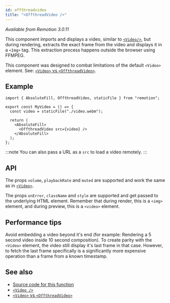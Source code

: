 ```yaml
---
id: offthreadvideo
title: "<OffthreadVideo />"
---
```


_Available from Remotion 3.0.11_

This component imports and displays a video, similar to [`<Video/>`](/docs/video), but during rendering, extracts the exact frame from the video and displays it in a `<Img>` tag. This extraction process happens outside the browser using FFMPEG.

This component was designed to combat limitations of the default `<Video>` element. See: [`<Video>` vs `<OffthreadVideo>`](/docs/video-vs-offthreadvideo).

## Example

```tsx twoslash
import { AbsoluteFill, OffthreadVideo, staticFile } from "remotion";

export const MyVideo = () => {
  const video = staticFile("./video.webm");

  return (
    <AbsoluteFill>
      <OffthreadVideo src={video} />
    </AbsoluteFill>
  );
};
```

:::note
You can also pass a URL as a `src` to load a video remotely.
:::

## API

The props `volume`, `playbackRate` and `muted` are supported and work the same as in [`<Video>`](/docs/video).

The props `onError`, `className` and `style` are supported and get passed to the underlying HTML element. Remember that during render, this is a `<img>` element, and during preview, this is a `<video>` element.

## Performance tips

Avoid embedding a video beyond it's end (for example: Rendering a 5 second video inside 10 second composition). To create parity with the `<Video>` element, the video still display it's last frame in that case. However, to fetch the last frame specifically is a significantly more expensive operation than a frame from a known timestamp.

## See also

- [Source code for this function](https://github.com/remotion-dev/remotion/blob/main/packages/core/src/video/OffthreadVideo.tsx)
- [`<Video />`](/docs/video)
- [`<Video>` vs `<OffthreadVideo>`](/docs/video-vs-offthreadvideo)
